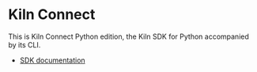 # Kiln Connect

This is Kiln Connect Python edition, the Kiln SDK for Python
accompanied by its CLI.

- [SDK documentation](docs/README.md)
